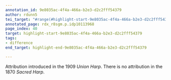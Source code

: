 ```yaml
---
annotation_id: 9e8035ac-4f4a-466a-b2e3-d2c2fff54379
author: rdunn5
tei_target: "#range(#highlight-start-9e8035ac-4f4a-466a-b2e3-d2c2fff54379, #highlight-end-9e8035ac-4f4a-466a-b2e3-d2c2fff54379)"
annotated_page: rdx_r8sgm.p.idp10113968
page_index: 40
target: highlight-start-9e8035ac-4f4a-466a-b2e3-d2c2fff54379
tags:
- difference
end_target: highlight-end-9e8035ac-4f4a-466a-b2e3-d2c2fff54379

---
```

Attribution introduced in the 1909 *Union Harp*.  There is no attribution in the 1870 *Sacred Harp*.